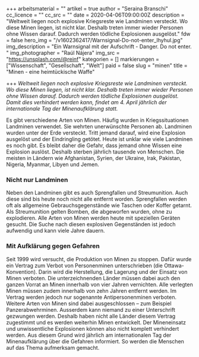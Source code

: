 +++
arbeitsmaterial = ""
artikel = true
author = "Seraina Branschi"
cc_licence = ""
cc_src = ""
date = 2020-04-06T09:00:00Z
description = "Weltweit liegen noch explosive Kriegsreste wie Landminen versteckt. Wo diese Minen liegen, ist nicht klar. Deshalb treten immer wieder Personen ohne Wissen darauf. Dadurch werden tödliche Explosionen ausgelöst."
fdw = false
hero_img = "/v1602362417/Warnsignal-Do-not-enter_lhyhul.jpg"
img_description = "Ein Warnsignal mit der Aufschrift - Danger. Do not enter. "
img_photographer = "Raúl Nájera"
img_src = "https://unsplash.com/@reinf"
kategorien = []
markierungen = ["Wissenschaft", "Gesellschaft", "Welt"]
paid = false
slug = "minen"
title = "Minen - eine heimtückische Waffe"

+++
_Weltweit liegen noch explosive Kriegsreste wie Landminen versteckt. Wo diese Minen liegen, ist nicht klar. Deshalb treten immer wieder Personen ohne Wissen darauf. Dadurch werden tödliche Explosionen ausgelöst. Damit dies verhindert werden kann, findet am 4. April jährlich der internationale Tag der Minenaufklärung statt._


Es gibt verschiedene Arten von Minen. Häufig wurden in Kriegssituationen Landminen verwendet. Sie wehrten unerwünschte Personen ab. Landminen wurden unter der Erde versteckt. Tritt jemand darauf, wird eine Explosion ausgelöst und der Eindringling getötet. Heute ist unklar wie viele Landminen es noch gibt. Es bleibt daher die Gefahr, dass jemand ohne Wissen eine Explosion auslöst. Deshalb sterben jährlich tausende von Menschen. Die meisten in Ländern wie Afghanistan, Syrien, der Ukraine, Irak, Pakistan, Nigeria, Myanmar, Libyen und Jemen.

### **Nicht nur Landminen**

Neben den Landminen gibt es auch Sprengfallen und Streumunition. Auch diese sind bis heute noch nicht alle entfernt worden. Sprengfallen werden oft als allgemeine Gebrauchsgegenstände wie Taschen oder Koffer getarnt. Als Streumunition gelten Bomben, die abgeworfen wurden, ohne zu explodieren. Alle Arten von Minen werden heute mit speziellen Geräten gesucht. Die Suche nach diesen explosiven Gegenständen ist jedoch aufwendig und kann viele Jahre dauern.

### **Mit Aufklärung gegen Gefahren**

Seit 1999 wird versucht, die Produktion von Minen zu stoppen. Dafür wurde ein Vertrag zum Verbot von Personenminen unterschrieben (die Ottawa-Konvention). Darin wird die Herstellung, die Lagerung und der Einsatz von Minen verboten. Die unterzeichnenden Länder müssen dabei auch den ganzen Vorrat an Minen innerhalb von vier Jahren vernichten. Alle verlegten Minen müssen zudem innerhalb von zehn Jahren entfernt werden. Im Vertrag werden jedoch nur sogenannte Antipersonenminen verboten. Weitere Arten von Minen sind dabei ausgeschlossen – zum Beispiel Panzerabwehrminen. Ausserdem kann niemand zu einer Unterschrift gezwungen werden. Deshalb haben nicht alle Länder diesem Vertrag zugestimmt und es werden weiterhin Minen entwickelt. Der Mineneinsatz und unwissentliche Explosionen können also nicht komplett verhindert werden. Aus diesem Grund wird jährlich am internationalen Tag der Minenaufklärung über die Gefahren informiert. So werden die Menschen auf das Thema aufmerksam gemacht.
